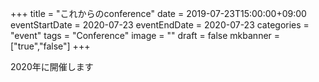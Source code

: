 +++
title =  "これからのconference"
date = 2019-07-23T15:00:00+09:00
eventStartDate = 2020-07-23
eventEndDate = 2020-07-23
categories = "event"
tags = "Conference"
image = ""
draft = false
mkbanner = ["true","false"]
+++


2020年に開催します

